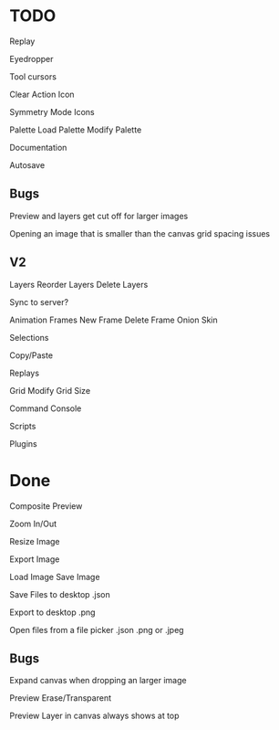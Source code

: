 TODO
====
Replay

Eyedropper

Tool cursors

Clear Action Icon

Symmetry Mode Icons

Palette
  Load Palette
  Modify Palette

Documentation

Autosave

Bugs
----
Preview and layers get cut off for larger images

Opening an image that is smaller than the canvas grid spacing issues

V2
----
Layers
  Reorder Layers
  Delete Layers

Sync to server?

Animation Frames
  New Frame
  Delete Frame
  Onion Skin

Selections

Copy/Paste

Replays

Grid
  Modify Grid Size

Command Console

Scripts

Plugins

Done
====
Composite Preview

Zoom In/Out

Resize Image

Export Image

Load Image
Save Image

Save Files to desktop
  .json

Export to desktop
  .png

Open files from a file picker
  .json
  .png or .jpeg

Bugs
----

Expand canvas when dropping an larger image

Preview Erase/Transparent

Preview Layer in canvas always shows at top
